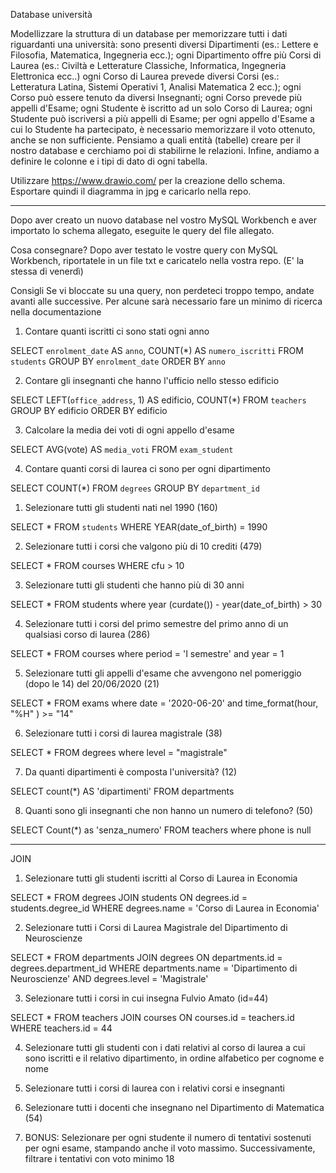 Database università


Modellizzare la struttura di un database per memorizzare tutti i dati riguardanti una università:
sono presenti diversi Dipartimenti (es.: Lettere e Filosofia, Matematica, Ingegneria ecc.);
ogni Dipartimento offre più Corsi di Laurea (es.: Civiltà e Letterature Classiche, Informatica, Ingegneria Elettronica ecc..)
ogni Corso di Laurea prevede diversi Corsi (es.: Letteratura Latina, Sistemi Operativi 1, Analisi Matematica 2 ecc.);
ogni Corso può essere tenuto da diversi Insegnanti;
ogni Corso prevede più appelli d'Esame;
ogni Studente è iscritto ad un solo Corso di Laurea;
ogni Studente può iscriversi a più appelli di Esame;
per ogni appello d'Esame a cui lo Studente ha partecipato, è necessario memorizzare il voto ottenuto, anche se non sufficiente.
Pensiamo a quali entità (tabelle) creare per il nostro database e cerchiamo poi di stabilirne le relazioni. Infine, andiamo a definire le colonne e i tipi di dato di ogni tabella.

Utilizzare https://www.drawio.com/ per la creazione dello schema.
Esportare quindi il diagramma in jpg e caricarlo nella repo.


--------------------------

Dopo aver creato un nuovo database nel vostro MySQL Workbench e aver importato lo schema allegato, eseguite le query del file allegato.

Cosa consegnare?
Dopo aver testato le vostre query con MySQL Workbench, riportatele in un file txt e caricatelo nella vostra repo. (E' la stessa di venerdì)

Consigli
Se vi bloccate su una query, non perdeteci troppo tempo, andate avanti alle successive. Per alcune sarà necessario fare un minimo di ricerca nella documentazione


1. Contare quanti iscritti ci sono stati ogni anno

SELECT `enrolment_date` AS `anno`, COUNT(*) AS `numero_iscritti`
FROM `students`
GROUP BY `enrolment_date`
ORDER BY `anno`



2. Contare gli insegnanti che hanno l'ufficio nello stesso edificio

SELECT LEFT(`office_address`, 1) AS edificio, COUNT(*)
FROM `teachers`
GROUP BY edificio
ORDER BY edificio



3. Calcolare la media dei voti di ogni appello d'esame

SELECT AVG(vote) AS `media_voti`
FROM `exam_student`




4. Contare quanti corsi di laurea ci sono per ogni dipartimento

SELECT COUNT(*) 
FROM `degrees`
GROUP BY `department_id` 


1. Selezionare tutti gli studenti nati nel 1990 (160)

SELECT * 
FROM `students`
WHERE YEAR(date_of_birth) = 1990


2. Selezionare tutti i corsi che valgono più di 10 crediti (479)

SELECT *
FROM courses
WHERE cfu > 10


3. Selezionare tutti gli studenti che hanno più di 30 anni

SELECT *
FROM students
where year (curdate()) - year(date_of_birth) > 30


4. Selezionare tutti i corsi del primo semestre del primo anno di un qualsiasi corso di
laurea (286)

SELECT * 
FROM courses
where period = 'I semestre' and year = 1


5. Selezionare tutti gli appelli d'esame che avvengono nel pomeriggio (dopo le 14) del
20/06/2020 (21)

SELECT * 
FROM exams
where date = '2020-06-20' and time_format(hour, "%H" ) >= "14"


6. Selezionare tutti i corsi di laurea magistrale (38)

SELECT * 
FROM degrees
where level = "magistrale"


7. Da quanti dipartimenti è composta l'università? (12)

SELECT count(*) AS 'dipartimenti'
FROM departments



8. Quanti sono gli insegnanti che non hanno un numero di telefono? (50)


SELECT Count(*) as 'senza_numero' 
FROM teachers
where phone is null


-------

JOIN

1. Selezionare tutti gli studenti iscritti al Corso di Laurea in Economia


SELECT * 
FROM degrees
JOIN students
ON degrees.id = students.degree_id 
WHERE degrees.name = 'Corso di Laurea in Economia'


2. Selezionare tutti i Corsi di Laurea Magistrale del Dipartimento di
Neuroscienze

SELECT *
FROM departments
JOIN degrees
ON departments.id = degrees.department_id 
WHERE departments.name = 'Dipartimento di Neuroscienze' AND degrees.level = 'Magistrale'



3. Selezionare tutti i corsi in cui insegna Fulvio Amato (id=44)

SELECT * 
FROM teachers
JOIN courses
ON courses.id = teachers.id
WHERE teachers.id = 44


4. Selezionare tutti gli studenti con i dati relativi al corso di laurea a cui
sono iscritti e il relativo dipartimento, in ordine alfabetico per cognome e
nome


5. Selezionare tutti i corsi di laurea con i relativi corsi e insegnanti


6. Selezionare tutti i docenti che insegnano nel Dipartimento di
Matematica (54)


7. BONUS: Selezionare per ogni studente il numero di tentativi sostenuti
per ogni esame, stampando anche il voto massimo. Successivamente,
filtrare i tentativi con voto minimo 18